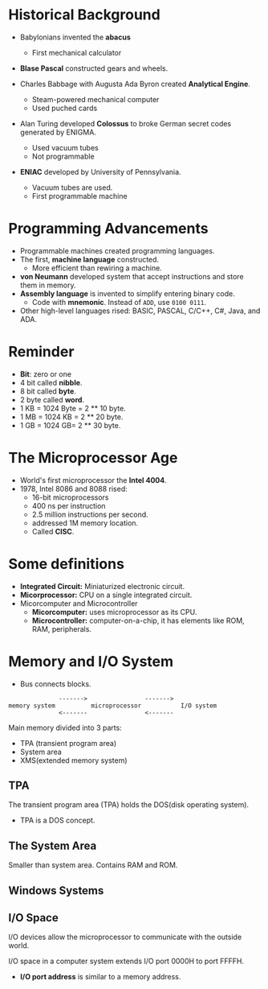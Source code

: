 # Historical Background
- Babylonians invented the **abacus**
    * First mechanical calculator
- **Blase Pascal** constructed gears and wheels.
- Charles Babbage with Augusta Ada Byron created **Analytical Engine**.
    * Steam-powered mechanical computer
    * Used puched cards

- Alan Turing developed **Colossus** to broke German secret codes generated by ENIGMA.
    * Used vacuum tubes
    * Not programmable
- **ENIAC** developed by University of Pennsylvania.
    * Vacuum tubes are used.
    * First programmable machine 

# Programming Advancements
- Programmable machines created programming languages.
- The first, **machine language** constructed. 
    * More efficient than rewiring a machine.
- **von Neumann** developed system that accept instructions and store them in memory.
- **Assembly language** is invented to simplify entering binary code.  
    * Code with **mnemonic**. Instead of ```ADD```, use ```0100 0111```.
- Other high-level languages rised: BASIC, PASCAL, C/C++, C#, Java, and ADA.


# Reminder
- **Bit**: zero or one
- 4 bit called **nibble**.
- 8 bit called **byte**.
- 2 byte called **word**.
- 1 KB = 1024 Byte = 2 ** 10 byte.
- 1 MB = 1024 KB = 2 ** 20 byte.
- 1 GB = 1024 GB= 2 ** 30 byte.


# The Microprocessor Age
- World's first microprocessor the **Intel 4004**. 
- 1978, Intel 8086 and 8088 rised:
    * 16-bit microprocessors
    * 400 ns per instruction
    * 2.5 million instructions per second.
    * addressed 1M memory location.
    * Called **CISC**.


# Some definitions
- **Integrated Circuit:** Miniaturized electronic circuit.
- **Micorprocessor:** CPU on a single integrated circuit.
- Micorcomputer and Microcontroller
    * **Micorcomputer:** uses microprocessor as its CPU.
    * **Microcontroller:** computer-on-a-chip, it has elements like ROM, RAM, peripherals.


# Memory and I/O System
- Bus connects blocks.
```
              ------->                ------->
memory system          microprocessor           I/O system          
              <-------                <-------
```


Main memory divided into 3 parts:
- TPA (transient program area)
- System area
- XMS(extended memory system)

## TPA
The transient program area (TPA) holds the DOS(disk operating system).
- TPA is a DOS concept.

## The System Area
Smaller than system area. Contains RAM and ROM.

## Windows Systems 
## I/O Space
I/O devices allow the microprocessor to communicate with the outside world. 

I/O space in a computer system extends I/O port 0000H to port FFFFH.
- **I/O port address** is similar to a memory address.

